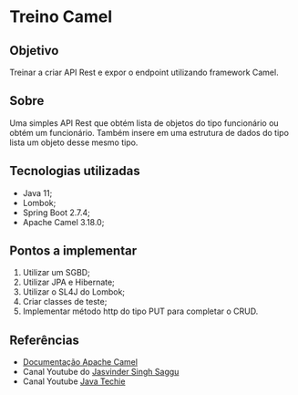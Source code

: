 # Treino Camel

## Objetivo
Treinar a criar API Rest e expor o endpoint utilizando framework Camel.

## Sobre
Uma simples API Rest que obtém lista de objetos do tipo funcionário ou obtém um funcionário. 
Também insere em uma estrutura de dados do tipo lista um objeto desse mesmo tipo.

## Tecnologias utilizadas
* Java 11;
* Lombok;
* Spring Boot 2.7.4;
* Apache Camel 3.18.0;

## Pontos a implementar
1. Utilizar um SGBD;
2. Utilizar JPA e Hibernate;
4. Utilizar o SL4J do Lombok;
5. Criar classes de teste;
6. Implementar método http do tipo PUT para completar o CRUD.

## Referências
* [Documentação Apache Camel](https://camel.apache.org/manual/rest-dsl.html#_using_dynamic_to_in_rest_dsl)
* Canal Youtube do [Jasvinder Singh Saggu](https://www.youtube.com/c/SagguUK)
* Canal Youtube [Java Techie](https://www.youtube.com/c/JavaTechie)
